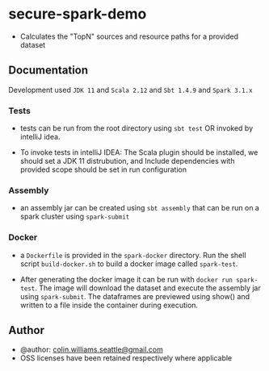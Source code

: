 # secure-spark-demo

* Calculates the "TopN" sources and resource paths for a provided dataset

## Documentation

Development used ```JDK 11``` and ```Scala 2.12``` and ```Sbt 1.4.9``` and ```Spark 3.1.x```

### Tests
* tests can be run from the root directory using ```sbt test```  OR invoked by intelliJ idea. 


* To invoke tests in intelliJ IDEA:
The Scala plugin should be installed, we should set a JDK 11 distrubution, and Include dependencies with provided scope 
should be set in run configuration 

### Assembly

* an assembly jar can be created using ```sbt assembly``` that can be run on a spark cluster using ```spark-submit```

### Docker

* a ```Dockerfile``` is provided in the ```spark-docker``` directory. Run the shell script ```build-docker.sh``` to 
build a docker image called ```spark-test```.


* After generating the docker image it can be run with `docker run spark-test`. The image will download the dataset and
execute the assembly jar using `spark-submit`. The dataframes are previewed using show() and written to a file inside
the container during execution. 



## Author

* @author: colin.williams.seattle@gmail.com
* OSS licenses have been retained respectively where applicable
